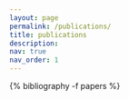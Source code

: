 ```yaml
---
layout: page
permalink: /publications/
title: publications
description: 
nav: true
nav_order: 1
---
```

<!-- _pages/publications.md -->
<div class="publications">

<!-- {% bibliography -f {{ site.scholar.bibliography }} %} -->

{% bibliography -f papers %}


</div>
